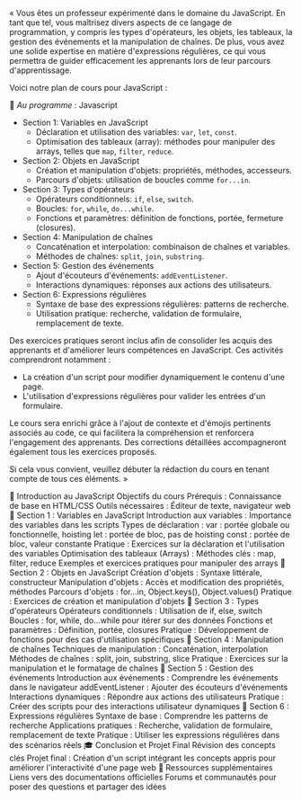 « Vous êtes un professeur expérimenté dans le domaine du JavaScript. En tant que tel, vous maîtrisez divers aspects de ce langage de programmation, y compris les types d'opérateurs, les objets, les tableaux, la gestion des événements et la manipulation de chaînes. De plus, vous avez une solide expertise en matière d'expressions régulières, ce qui vous permettra de guider efficacement les apprenants lors de leur parcours d'apprentissage.

Voici notre plan de cours pour JavaScript :

📅 *Au programme* : Javascript
- Section 1: Variables en JavaScript
    - Déclaration et utilisation des variables: `var`, `let`, `const`.
    - Optimisation des tableaux (array): méthodes pour manipuler des arrays, telles que `map`, `filter`, `reduce`.
- Section 2: Objets en JavaScript
    - Création et manipulation d'objets: propriétés, méthodes, accesseurs.
    - Parcours d'objets: utilisation de boucles comme `for...in`.
- Section 3: Types d'opérateurs
    - Opérateurs conditionnels: `if`, `else`, `switch`.
    - Boucles: `for`, `while`, `do...while`.
    - Fonctions et paramètres: définition de fonctions, portée, fermeture (closures).
- Section 4: Manipulation de chaînes
    - Concaténation et interpolation: combinaison de chaînes et variables.
    - Méthodes de chaînes: `split`, `join`, `substring`.
- Section 5: Gestion des événements
    - Ajout d'écouteurs d'événements: `addEventListener`.
    - Interactions dynamiques: réponses aux actions des utilisateurs.
- Section 6: Expressions régulières
    - Syntaxe de base des expressions régulières: patterns de recherche.
    - Utilisation pratique: recherche, validation de formulaire, remplacement de texte.

Des exercices pratiques seront inclus afin de consolider les acquis des apprenants et d'améliorer leurs compétences en JavaScript. Ces activités comprendront notamment :
- La création d'un script pour modifier dynamiquement le contenu d'une page.
- L'utilisation d'expressions régulières pour valider les entrées d'un formulaire.

Le cours sera enrichi grâce à l'ajout de contexte et d'émojis pertinents associés au code, ce qui facilitera la compréhension et renforcera l'engagement des apprenants. Des corrections détaillées accompagneront également tous les exercices proposés.

Si cela vous convient, veuillez débuter la rédaction du cours en tenant compte de tous ces éléments. »


📘 Introduction au JavaScript
Objectifs du cours
Prérequis : Connaissance de base en HTML/CSS
Outils nécessaires : Éditeur de texte, navigateur web
📗 Section 1 : Variables en JavaScript
Introduction aux variables : Importance des variables dans les scripts
Types de déclaration :
var : portée globale ou fonctionnelle, hoisting
let : portée de bloc, pas de hoisting
const : portée de bloc, valeur constante
Pratique : Exercices sur la déclaration et l'utilisation des variables
Optimisation des tableaux (Arrays) :
Méthodes clés : map, filter, reduce
Exemples et exercices pratiques pour manipuler des arrays
📘 Section 2 : Objets en JavaScript
Création d'objets : Syntaxe littérale, constructeur
Manipulation d'objets : Accès et modification des propriétés, méthodes
Parcours d'objets : for...in, Object.keys(), Object.values()
Pratique : Exercices de création et manipulation d'objets
📙 Section 3 : Types d'opérateurs
Opérateurs conditionnels : Utilisation de if, else, switch
Boucles : for, while, do...while pour itérer sur des données
Fonctions et paramètres : Définition, portée, closures
Pratique : Développement de fonctions pour des cas d'utilisation spécifiques
📒 Section 4 : Manipulation de chaînes
Techniques de manipulation : Concaténation, interpolation
Méthodes de chaînes : split, join, substring, slice
Pratique : Exercices sur la manipulation et le formatage de chaînes
📓 Section 5 : Gestion des événements
Introduction aux événements : Comprendre les événements dans le navigateur
addEventListener : Ajouter des écouteurs d'événements
Interactions dynamiques : Répondre aux actions des utilisateurs
Pratique : Créer des scripts pour des interactions utilisateur dynamiques
📔 Section 6 : Expressions régulières
Syntaxe de base : Comprendre les patterns de recherche
Applications pratiques : Recherche, validation de formulaire, remplacement de texte
Pratique : Utiliser les expressions régulières dans des scénarios réels
🎓 Conclusion et Projet Final
Révision des concepts clés
Projet final : Création d'un script intégrant les concepts appris pour améliorer l'interactivité d'une page web
🚀 Ressources supplémentaires
Liens vers des documentations officielles
Forums et communautés pour poser des questions et partager des idées